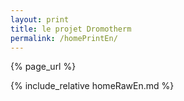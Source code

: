 ```yaml
---
layout: print
title: le projet Dromotherm
permalink: /homePrintEn/
---
```


{% page_url %}

{% include_relative homeRawEn.md %}
